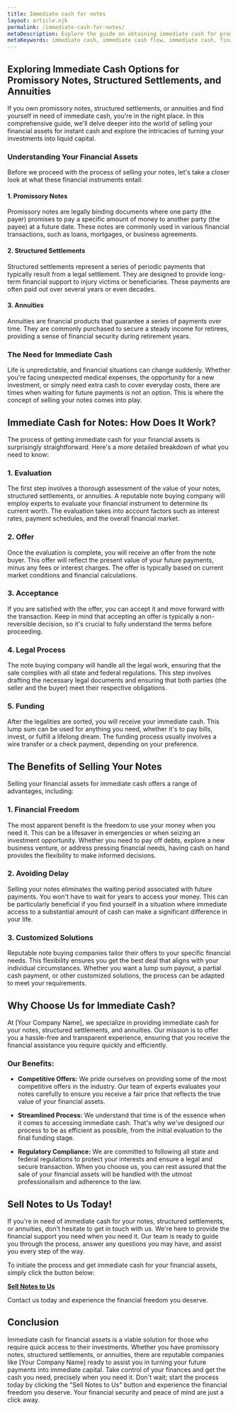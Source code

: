 ```yaml
---
title: Immediate cash for notes
layout: article.njk
permalink: /immediate-cash-for-notes/
metaDescription: Explore the guide on obtaining immediate cash for promissory notes, structured settlements, and annuities. Learn the process, benefits, and how to turn your financial assets into liquid capital quickly.
metaKeywords: immediate cash, immediate cash flow, immediate cash, financial instruments, financial needs, structured settlements
---
```


## Exploring Immediate Cash Options for Promissory Notes, Structured Settlements, and Annuities

If you own promissory notes, structured settlements, or annuities and find yourself in need of immediate cash, you're in the right place. In this comprehensive guide, we'll delve deeper into the world of selling your financial assets for instant cash and explore the intricacies of turning your investments into liquid capital.

### Understanding Your Financial Assets

Before we proceed with the process of selling your notes, let's take a closer look at what these financial instruments entail:

#### 1. Promissory Notes

Promissory notes are legally binding documents where one party (the payer) promises to pay a specific amount of money to another party (the payee) at a future date. These notes are commonly used in various financial transactions, such as loans, mortgages, or business agreements.

#### 2. Structured Settlements

Structured settlements represent a series of periodic payments that typically result from a legal settlement. They are designed to provide long-term financial support to injury victims or beneficiaries. These payments are often paid out over several years or even decades.

#### 3. Annuities

Annuities are financial products that guarantee a series of payments over time. They are commonly purchased to secure a steady income for retirees, providing a sense of financial security during retirement years.

### The Need for Immediate Cash

Life is unpredictable, and financial situations can change suddenly. Whether you're facing unexpected medical expenses, the opportunity for a new investment, or simply need extra cash to cover everyday costs, there are times when waiting for future payments is not an option. This is where the concept of selling your notes comes into play.

## Immediate Cash for Notes: How Does It Work?

The process of getting immediate cash for your financial assets is surprisingly straightforward. Here's a more detailed breakdown of what you need to know:

### 1. Evaluation

The first step involves a thorough assessment of the value of your notes, structured settlements, or annuities. A reputable note buying company will employ experts to evaluate your financial instrument to determine its current worth. The evaluation takes into account factors such as interest rates, payment schedules, and the overall financial market.

### 2. Offer

Once the evaluation is complete, you will receive an offer from the note buyer. This offer will reflect the present value of your future payments, minus any fees or interest charges. The offer is typically based on current market conditions and financial calculations.

### 3. Acceptance

If you are satisfied with the offer, you can accept it and move forward with the transaction. Keep in mind that accepting an offer is typically a non-reversible decision, so it's crucial to fully understand the terms before proceeding.

### 4. Legal Process

The note buying company will handle all the legal work, ensuring that the sale complies with all state and federal regulations. This step involves drafting the necessary legal documents and ensuring that both parties (the seller and the buyer) meet their respective obligations.

### 5. Funding

After the legalities are sorted, you will receive your immediate cash. This lump sum can be used for anything you need, whether it's to pay bills, invest, or fulfill a lifelong dream. The funding process usually involves a wire transfer or a check payment, depending on your preference.

## The Benefits of Selling Your Notes

Selling your financial assets for immediate cash offers a range of advantages, including:

### 1. Financial Freedom

The most apparent benefit is the freedom to use your money when you need it. This can be a lifesaver in emergencies or when seizing an investment opportunity. Whether you need to pay off debts, explore a new business venture, or address pressing financial needs, having cash on hand provides the flexibility to make informed decisions.

### 2. Avoiding Delay

Selling your notes eliminates the waiting period associated with future payments. You won't have to wait for years to access your money. This can be particularly beneficial if you find yourself in a situation where immediate access to a substantial amount of cash can make a significant difference in your life.

### 3. Customized Solutions

Reputable note buying companies tailor their offers to your specific financial needs. This flexibility ensures you get the best deal that aligns with your individual circumstances. Whether you want a lump sum payout, a partial cash payment, or other customized solutions, the process can be adapted to meet your requirements.

## Why Choose Us for Immediate Cash?

At [Your Company Name], we specialize in providing immediate cash for your notes, structured settlements, and annuities. Our mission is to offer you a hassle-free and transparent experience, ensuring that you receive the financial assistance you require quickly and efficiently.

### Our Benefits:

- **Competitive Offers:** We pride ourselves on providing some of the most competitive offers in the industry. Our team of experts evaluates your notes carefully to ensure you receive a fair price that reflects the true value of your financial assets.

- **Streamlined Process:** We understand that time is of the essence when it comes to accessing immediate cash. That's why we've designed our process to be as efficient as possible, from the initial evaluation to the final funding stage.

- **Regulatory Compliance:** We are committed to following all state and federal regulations to protect your interests and ensure a legal and secure transaction. When you choose us, you can rest assured that the sale of your financial assets will be handled with the utmost professionalism and adherence to the law.

## Sell Notes to Us Today!

If you're in need of immediate cash for your notes, structured settlements, or annuities, don't hesitate to get in touch with us. We're here to provide the financial support you need when you need it. Our team is ready to guide you through the process, answer any questions you may have, and assist you every step of the way.

To initiate the process and get immediate cash for your financial assets, simply click the button below:

[**Sell Notes to Us**](#)

Contact us today and experience the financial freedom you deserve.

## Conclusion

Immediate cash for financial assets is a viable solution for those who require quick access to their investments. Whether you have promissory notes, structured settlements, or annuities, there are reputable companies like [Your Company Name] ready to assist you in turning your future payments into immediate capital. Take control of your finances and get the cash you need, precisely when you need it. Don't wait; start the process today by clicking the "Sell Notes to Us" button and experience the financial freedom you deserve. Your financial security and peace of mind are just a click away.